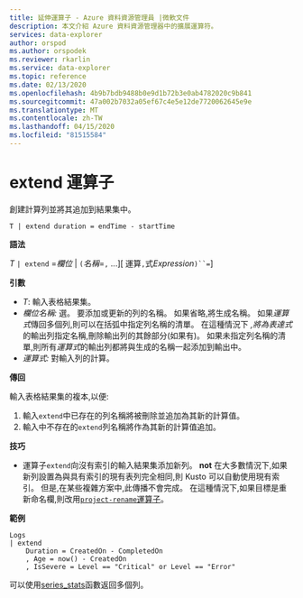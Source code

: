 ```yaml
---
title: 延伸運算子 - Azure 資料資源管理員 |微軟文件
description: 本文介紹 Azure 資料資源管理器中的擴展運算符。
services: data-explorer
author: orspod
ms.author: orspodek
ms.reviewer: rkarlin
ms.service: data-explorer
ms.topic: reference
ms.date: 02/13/2020
ms.openlocfilehash: 4b9b7bdb9488b0e9d1b72b3e0ab4782020c9b841
ms.sourcegitcommit: 47a002b7032a05ef67c4e5e12de7720062645e9e
ms.translationtype: MT
ms.contentlocale: zh-TW
ms.lasthandoff: 04/15/2020
ms.locfileid: "81515584"
---
```

# <a name="extend-operator"></a>extend 運算子

創建計算列並將其追加到結果集中。

```kusto
T | extend duration = endTime - startTime
```

**語法**

*T* `| extend` =*欄位* | `(`*名稱*=`,` ...][ 運算`,`式*Expression*`)``=`]

**引數**

* *T*: 輸入表格結果集。
* *欄位名稱:* 選。 要添加或更新的列的名稱。 如果省略,將生成名稱。 如果*運算式*傳回多個列,則可以在括弧中指定列名稱的清單。 在這種情況下 *,將為表達式*的輸出列指定名稱,刪除輸出列的其餘部分(如果有)。 如果未指定列名稱的清單,則所有*運算式*的輸出列都將與生成的名稱一起添加到輸出中。
* *運算式:* 對輸入列的計算。

**傳回**

輸入表格結果集的複本,以便:
1. 輸入`extend`中已存在的列名稱將被刪除並追加為其新的計算值。
2. 輸入中不存在的`extend`列名稱將作為其新的計算值追加。

**技巧**

* 運算子`extend`向沒有索引的輸入結果集添加新列。 **not** 在大多數情況下,如果新列設置為與具有索引的現有表列完全相同,則 Kusto 可以自動使用現有索引。 但是,在某些複雜方案中,此傳播不會完成。 在這種情況下,如果目標是重新命名欄,則改用[`project-rename`運算子](projectrenameoperator.md)。

**範例**

```kusto
Logs
| extend
    Duration = CreatedOn - CompletedOn
    , Age = now() - CreatedOn
    , IsSevere = Level == "Critical" or Level == "Error"
```

可以使用[series_stats](series-statsfunction.md)函數返回多個列。